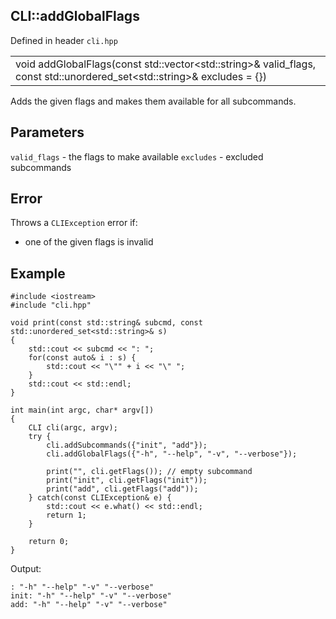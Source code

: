 ## CLI::addGlobalFlags
Defined in header `cli.hpp`

| |
| --- |
| void addGlobalFlags(const std::vector\<std::string>& valid_flags, const std::unordered_set\<std::string>& excludes = {}) |

Adds the given flags and makes them available for all subcommands.

## Parameters
`valid_flags` - the flags to make available
`excludes` - excluded subcommands

## Error
Throws a `CLIException` error if:
- one of the given flags is invalid

## Example
```
#include <iostream>
#include "cli.hpp"

void print(const std::string& subcmd, const std::unordered_set<std::string>& s)
{
    std::cout << subcmd << ": ";
    for(const auto& i : s) {
        std::cout << "\"" + i << "\" ";
    }
    std::cout << std::endl;
}

int main(int argc, char* argv[])
{
    CLI cli(argc, argv);
    try {
        cli.addSubcommands({"init", "add"});
        cli.addGlobalFlags({"-h", "--help", "-v", "--verbose"});

        print("", cli.getFlags()); // empty subcommand
        print("init", cli.getFlags("init"));
        print("add", cli.getFlags("add"));
    } catch(const CLIException& e) {
        std::cout << e.what() << std::endl;
        return 1;
    }

    return 0;
}
```

Output:
```
: "-h" "--help" "-v" "--verbose" 
init: "-h" "--help" "-v" "--verbose" 
add: "-h" "--help" "-v" "--verbose" 
```